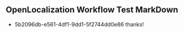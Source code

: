 ## OpenLocalization Workflow Test MarkDown
* 5b2096db-e561-4df1-9dd1-5f2744dd0e86 thanks!

<!--HONumber=Jul16_HO4-->


